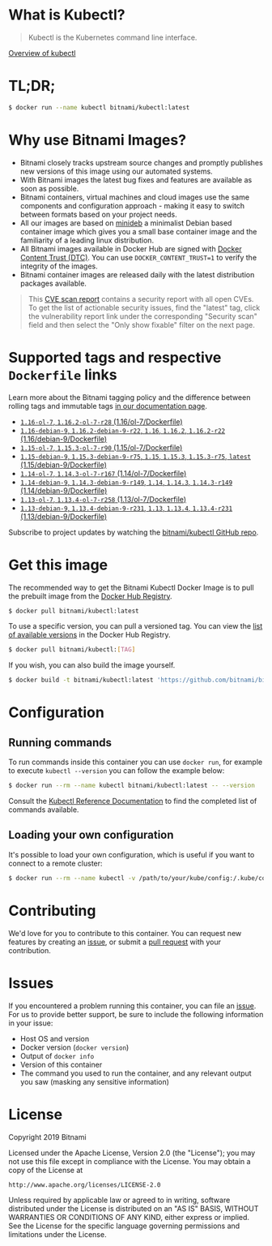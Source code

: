 
# What is Kubectl?

> Kubectl is the Kubernetes command line interface.

[Overview of kubectl](https://kubernetes.io/docs/reference/kubectl/overview/)

# TL;DR;

```bash
$ docker run --name kubectl bitnami/kubectl:latest
```

# Why use Bitnami Images?

* Bitnami closely tracks upstream source changes and promptly publishes new versions of this image using our automated systems.
* With Bitnami images the latest bug fixes and features are available as soon as possible.
* Bitnami containers, virtual machines and cloud images use the same components and configuration approach - making it easy to switch between formats based on your project needs.
* All our images are based on [minideb](https://github.com/bitnami/minideb) a minimalist Debian based container image which gives you a small base container image and the familiarity of a leading linux distribution.
* All Bitnami images available in Docker Hub are signed with [Docker Content Trust (DTC)](https://docs.docker.com/engine/security/trust/content_trust/). You can use `DOCKER_CONTENT_TRUST=1` to verify the integrity of the images.
* Bitnami container images are released daily with the latest distribution packages available.


> This [CVE scan report](https://quay.io/repository/bitnami/kubectl?tab=tags) contains a security report with all open CVEs. To get the list of actionable security issues, find the "latest" tag, click the vulnerability report link under the corresponding "Security scan" field and then select the "Only show fixable" filter on the next page.

# Supported tags and respective `Dockerfile` links

Learn more about the Bitnami tagging policy and the difference between rolling tags and immutable tags [in our documentation page](https://docs.bitnami.com/containers/how-to/understand-rolling-tags-containers/).


* [`1.16-ol-7`, `1.16.2-ol-7-r28` (1.16/ol-7/Dockerfile)](https://github.com/bitnami/bitnami-docker-kubectl/blob/1.16.2-ol-7-r28/1.16/ol-7/Dockerfile)
* [`1.16-debian-9`, `1.16.2-debian-9-r22`, `1.16`, `1.16.2`, `1.16.2-r22` (1.16/debian-9/Dockerfile)](https://github.com/bitnami/bitnami-docker-kubectl/blob/1.16.2-debian-9-r22/1.16/debian-9/Dockerfile)
* [`1.15-ol-7`, `1.15.3-ol-7-r90` (1.15/ol-7/Dockerfile)](https://github.com/bitnami/bitnami-docker-kubectl/blob/1.15.3-ol-7-r90/1.15/ol-7/Dockerfile)
* [`1.15-debian-9`, `1.15.3-debian-9-r75`, `1.15`, `1.15.3`, `1.15.3-r75`, `latest` (1.15/debian-9/Dockerfile)](https://github.com/bitnami/bitnami-docker-kubectl/blob/1.15.3-debian-9-r75/1.15/debian-9/Dockerfile)
* [`1.14-ol-7`, `1.14.3-ol-7-r167` (1.14/ol-7/Dockerfile)](https://github.com/bitnami/bitnami-docker-kubectl/blob/1.14.3-ol-7-r167/1.14/ol-7/Dockerfile)
* [`1.14-debian-9`, `1.14.3-debian-9-r149`, `1.14`, `1.14.3`, `1.14.3-r149` (1.14/debian-9/Dockerfile)](https://github.com/bitnami/bitnami-docker-kubectl/blob/1.14.3-debian-9-r149/1.14/debian-9/Dockerfile)
* [`1.13-ol-7`, `1.13.4-ol-7-r258` (1.13/ol-7/Dockerfile)](https://github.com/bitnami/bitnami-docker-kubectl/blob/1.13.4-ol-7-r258/1.13/ol-7/Dockerfile)
* [`1.13-debian-9`, `1.13.4-debian-9-r231`, `1.13`, `1.13.4`, `1.13.4-r231` (1.13/debian-9/Dockerfile)](https://github.com/bitnami/bitnami-docker-kubectl/blob/1.13.4-debian-9-r231/1.13/debian-9/Dockerfile)

Subscribe to project updates by watching the [bitnami/kubectl GitHub repo](https://github.com/bitnami/bitnami-docker-kubectl).

# Get this image

The recommended way to get the Bitnami Kubectl Docker Image is to pull the prebuilt image from the [Docker Hub Registry](https://hub.docker.com/r/bitnami/kubectl).

```bash
$ docker pull bitnami/kubectl:latest
```

To use a specific version, you can pull a versioned tag. You can view the [list of available versions](https://hub.docker.com/r/bitnami/kubectl/tags/) in the Docker Hub Registry.

```bash
$ docker pull bitnami/kubectl:[TAG]
```

If you wish, you can also build the image yourself.

```bash
$ docker build -t bitnami/kubectl:latest 'https://github.com/bitnami/bitnami-docker-kubectl.git#master:1.15/debian-9'
```

# Configuration

## Running commands

To run commands inside this container you can use `docker run`, for example to execute `kubectl --version` you can follow the example below:

```bash
$ docker run --rm --name kubectl bitnami/kubectl:latest -- --version
```

Consult the [Kubectl Reference Documentation](https://kubernetes.io/docs/reference/generated/kubectl/kubectl-commands) to find the completed list of commands available.

## Loading your own configuration

It's possible to load your own configuration, which is useful if you want to connect to a remote cluster:

```bash
$ docker run --rm --name kubectl -v /path/to/your/kube/config:/.kube/config bitnami/kubectl:latest
```

# Contributing

We'd love for you to contribute to this container. You can request new features by creating an [issue](https://github.com/bitnami/bitnami-docker-kubectl/issues), or submit a [pull request](https://github.com/bitnami/bitnami-docker-kubectl/pulls) with your contribution.

# Issues

If you encountered a problem running this container, you can file an [issue](https://github.com/bitnami/bitnami-docker-kubectl/issues). For us to provide better support, be sure to include the following information in your issue:

- Host OS and version
- Docker version (`docker version`)
- Output of `docker info`
- Version of this container
- The command you used to run the container, and any relevant output you saw (masking any sensitive information)

# License

Copyright 2019 Bitnami

Licensed under the Apache License, Version 2.0 (the "License");
you may not use this file except in compliance with the License.
You may obtain a copy of the License at

    http://www.apache.org/licenses/LICENSE-2.0

Unless required by applicable law or agreed to in writing, software
distributed under the License is distributed on an "AS IS" BASIS,
WITHOUT WARRANTIES OR CONDITIONS OF ANY KIND, either express or implied.
See the License for the specific language governing permissions and
limitations under the License.
